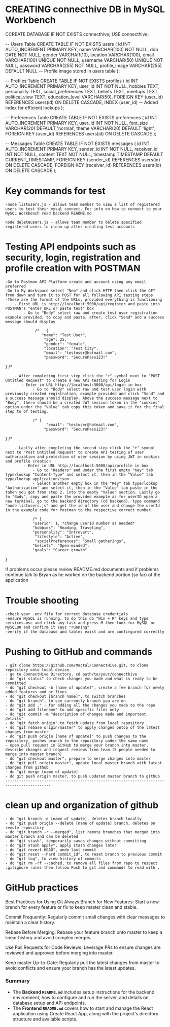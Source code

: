# CREATING connecthive DB in MySQL Workbench
CCREATE DATABASE IF NOT EXISTS connecthive;
USE connecthive;

-- Users Table
CREATE TABLE IF NOT EXISTS users (
  id INT AUTO_INCREMENT PRIMARY KEY,
  name VARCHAR(100) NOT NULL,
  dob DATE NOT NULL,
  gender VARCHAR(10),
  location VARCHAR(100),
  email VARCHAR(100) UNIQUE NOT NULL,
  username VARCHAR(50) UNIQUE NOT NULL,
  password VARCHAR(255) NOT NULL,
  profile_image VARCHAR(255) DEFAULT NULL -- Profile image stored in users table
);

-- Profiles Table
CREATE TABLE IF NOT EXISTS profiles (
  id INT AUTO_INCREMENT PRIMARY KEY,
  user_id INT NOT NULL,
  hobbies TEXT,
  personality TEXT,
  social_preferences TEXT,
  beliefs TEXT,
  meetups TEXT,
  political_view TEXT,
  education_level VARCHAR(50),
  FOREIGN KEY (user_id) REFERENCES users(id) ON DELETE CASCADE,
  INDEX (user_id) -- Added index for efficient lookups
);

-- Preferences Table
CREATE TABLE IF NOT EXISTS preferences (
  id INT AUTO_INCREMENT PRIMARY KEY,
  user_id INT NOT NULL,
  font_size VARCHAR(20) DEFAULT 'normal',
  theme VARCHAR(20) DEFAULT 'light',
  FOREIGN KEY (user_id) REFERENCES users(id) ON DELETE CASCADE
);

-- Messages Table
CREATE TABLE IF NOT EXISTS messages (
  id INT AUTO_INCREMENT PRIMARY KEY,
  sender_id INT NOT NULL,
  receiver_id INT NOT NULL,
  content TEXT NOT NULL,
  timestamp TIMESTAMP DEFAULT CURRENT_TIMESTAMP,
  FOREIGN KEY (sender_id) REFERENCES users(id) ON DELETE CASCADE,
  FOREIGN KEY (receiver_id) REFERENCES users(id) ON DELETE CASCADE
);





# Key commands for test
    -node listusers.js - allows team member to view a list of registered users to test their mysql connect. For info on how to connect to your MySQL Workbench read backend README.md

    node deleteusers.js - allows team member to delete specified registered users to clean up after creating test accounts

# Testing API endpoints such as security, login, registration and profile creation with POSTMAN
    -Go to Postman API Platform create and account using any email preferred
    -Go to My Workspace select "New" and click HTTP then click the GET from down and turn it to POST for all following API testing steps
    -These are the format of the URLs, provided everything is functioning 
        - First URL is http://localhost:5000/api/register and paste into POSTMAN's "enter URL or paste text" box
            - Go to "Body" select raw and create test user registration example provided, to copy and paste, after, click "Send" and a success message should display

                 /*   {
                    "name": "Test User",
                     "age": 25,
                     "gender": "female",
                     "location": "Test City",
                     "email": "testuser@hotmail.com",
                     "password": "SecurePass123!"
} /*

        - After completing first step click the "+" symbol next to "POST Untitled Request" to create a new API testing for Login
           - Enter in URL http://localhost:5000/api/login in box
                - Go to "Body" select raw and test user login with previously created registration, example provided and click "Send" and a success message should display. Above the success message next to "Body", there should be a created JWT session token in the "cookies" option under the "Value" tab copy this token and save it for the final step to of testing.

                /* {
                      "email": "testuser@hotmail.com",
                     "password": "SecurePass123!"
} /*

        - Lastly after completing the second step click the "+" symbol next to "Post Untitled Request" to create API testing of user authorization and protection of user session by using JWT in cookies and profile creation
            - Enter in URL http://localhost:5000/api/profile in box
                - Go to "Headers" and under the first empty "Key" tab type/lookup "Content-Type" and select it, then in the "Value" tab type/lookup application/json
                - Select another empty box in the "Key" tab type/lookup "Authorization" and select it, then in the "Value" tab paste in the token you got from step 2, into the empty "Value" section. Lastly go to "Body", copy and paste the provided example as for userID open a new terminal, go to the backend directory (cd backend), type command "node listusers.js" and get the id of the user and change the userId in the example code for Postman to the respective correct number.

                /* {
                "userId": 1, *change userID number as needed*
                "hobbies": "Reading, Traveling",
                "personality": "Introvert",
                 "lifestyle": "Active",
                 "socialPreferences": "Small gatherings",
                "beliefs": "Open-minded",
                "goals": "Career growth"
}

If problems occur please review README.md documents and if problems continue talk to Bryan as he worked on the backend portion (so far) of the application

# Trouble shooting
    -check your .env file for correct database credentials
    -ensure MySQL is running, to do this do "Win + R" keys and type services.msc and click any task and press M then look for MySQL or MySQL80 and confirm it says "running"
    -verify if the database and tables exist and are confirgured correctly

# Pushing to GitHub and commands
    - git clone https://github.com/Mectal/ConnectHive.git, to clone repository onto local device
    - go to ConnectHive Directory, cd path/to/your/connecthive
    - do "git status" to check changes you made and what is ready to be committed
    - do "git checkout -b [name of update]", create a few branch for newly added features and or fixes
    - do "git checkout [branch name]", to switch branches
    - do "git branch", to see currently branch you are on
    - do "git add ." - for adding all the changes you made to the repo
    - do "git add filename" to add specific files only
    - do "git commit -m "description of changes made and important details" 
    - do "git fetch origin" to fetch update from local repository
    - do "git rebase origin/master" to apply changes ontop of the latest changes from master
    - do "git push origin [name of update]" to push changes to the repository, pushes branch to the repository under the same name
    - open pull request in GitHub to merge your branch into master, describe changes and request reviews from team (5 people needed to merge into master branch)
    - do "git checkout master", prepare to merge changes into master
    - do "git pull origin master", update local master branch with latest changes from github
    - do "git merge [name of update]
    - do git push origin master, to push updated master branch to github
    ------------------------------------------------------------------------------------------
# clean up and organization of github
    - do "git branch -d [name of update], deletes branch locally
    - do "git push origin --delete [name of update] branch, deletes on remote repository
    - do "git branch -r --merged", list remote branches that merged into master branch and can be deleted
    - do "git stash", temporarily saves changes without committing
    - do "git stash apply", apply stash changes later
    - do "git revert HEAD", undo last commit
    - do "git reset --hard commit_id", to reset branch to previous commit
    - do "git log", to view history of commits
    - do "git rm -rf --cached, to remove all files from repo to respect .gitignore rules then follow Push to git and commands to read with .

# GitHub practices 
Best Practices for Using Git
Always Branch for New Features:
Start a new branch for every feature or fix to keep master clean and stable.

Commit Frequently:
Regularly commit small changes with clear messages to maintain a clear history.

Rebase Before Merging:
Rebase your feature branch onto master to keep a linear history and avoid complex merges.

Use Pull Requests for Code Reviews:
Leverage PRs to ensure changes are reviewed and approved before merging into master.

Keep master Up-to-Date:
Regularly pull the latest changes from master to avoid conflicts and ensure your branch has the latest updates.

### Summary

- The **Backend `README.md`** includes setup instructions for the backend environment, how to configure and run the server, and details on database setup and API endpoints.
- The **Frontend `README.md`** covers how to start and manage the React application using Create React App, along with the project's directory structure and available scripts.

